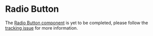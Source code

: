 # Radio Button

The [Radio Button component](https://material.io/go/design-radio-buttons) is yet to be completed, please follow the [tracking issue](https://www.pivotaltracker.com/epic/show/3954821) for more information.

